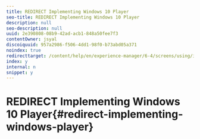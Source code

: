 ```yaml
---
title: REDIRECT Implementing Windows 10 Player
seo-title: REDIRECT Implementing Windows 10 Player
description: null
seo-description: null
uuid: 2e390808-08b9-42ad-acb1-848a50fee7f3
contentOwner: jsyal
discoiquuid: 957a2986-f506-4dd1-98f0-b73abd05a371
noindex: true
redirecttarget: /content/help/en/experience-manager/6-4/screens/using/implementing-windows-player
index: y
internal: n
snippet: y
---
```


# REDIRECT Implementing Windows 10 Player{#redirect-implementing-windows-player}

